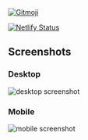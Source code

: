 <a href="https://gitmoji.carloscuesta.me">
  <img src="https://img.shields.io/badge/gitmoji-%20😜%20😍-FFDD67.svg?style=flat-square" alt="Gitmoji">
</a>

[![Netlify Status](https://api.netlify.com/api/v1/badges/0aa32591-1934-4196-b9ad-1c0588d48439/deploy-status)](https://app.netlify.com/sites/sad-shirley-b30f6f/deploys)

## Screenshots

### Desktop

![desktop screenshot](https://github.com/Felipe-Santana/clone-twitter-interface/blob/master/.github/desktop.png)

### Mobile

![mobile screenshot](https://github.com/Felipe-Santana/clone-twitter-interface/blob/master/.github/mobile.jpg)

